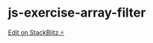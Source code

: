 # js-exercise-array-filter

[Edit on StackBlitz ⚡️](https://stackblitz.com/edit/js-exercise-array-filter)